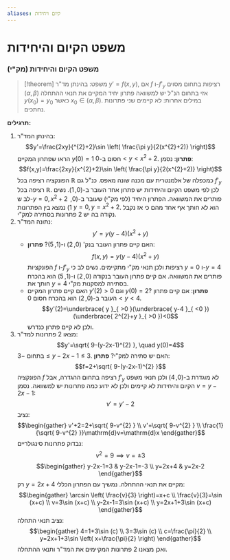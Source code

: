```yaml
---
aliases: קיום ויחידות
---
```


# משפט הקיום והיחידות

### משפט הקיום והיחידות (מק"י)
>[!theorem] משפט:
בהינתן מד"ר $y'=f(x,y)$, אם $f$ ו-$f'_{y}$ רציפות בתחום מסוים $(\alpha,\beta)$ אזי בתחום הנ"ל יש למשוואה פתרון יחיד המקיים את תנאי ההתחלה $y({x}_{0})={y}_{0}$ כאשר ${x}_{0}\in(\alpha,\beta)$.
במילים אחרות: לא קיימים שני פתרונות נחתכים.

**תרגילים:**
1. בהינתן המד"ר:
	$$y'=\frac{2xy}{^{2}+2}\sin \left( \frac{\pi y}{2(x^{2}+2)} \right)$$
	הראו שפתרון המקיים $y(0)=1$ חסום ב-$0<y<x^{2}+2$.
	**פתרון**:
	נסמן:
	$$f(x,y)=\frac{2xy}{x^{2}+2}\sin \left( \frac{\pi y}{2(x^{2}+2)} \right)$$
	הפונקציה רציפה בכל $\mathbb{R}$ כמכפלה של אלמנטרית עם מכנה שונה מאפס. כנ"ל גם $f'_{y}$ רציפה בכל $\mathbb{R}$. לכן לפי משפט הקיום והיחידות יש פתרון אחד העובר ב-$(0,1)$.
	נשים לב ש-$y=0,x^{2}+2$ פותרים את המשוואה.
הפתרון היחיד (לפי מק"י) שעובר ב-$(0,1)$ נמצא בין הפתרונות $y=0,y=x^{2}+2$. הוא לא חותך אף אחד מהם כי אז נקבל נקודה בה יש 2 פתרונות בסתירה למק"י.
2. נתונה המד"ר:
	$$y'=y(y-4)(x^{2}+y)$$
	- האם קיים פתרון העובר בנק' $(0,2)$ ו-$(1,5)$?
		**פתרון**:
		$$f(x,y)=y(y-4)(x^{2}+y)$$
		הפונקציות $f$ ו-$f'_{y}$ רציפות ולכן תנאי מק"י מתקיימים. נשים לב כי $y=0$ ו-$y=4$ פותרים את המשוואה. אם קיים פתרון העובר בנקודה $(0,2)$ ו-$(1,5)$ הוא בהכרח חותך את $y=4$ בסתירה למסקנות מק"י.
	- האם קיים פתרון המקיים $y'(2)>0$ וגם $y(0)=2$?
		**פתרון**:
		אם קיים פתרון העובר ב-$(0,2)$ הוא בהכרח חסום $0<y<4$.
		$$y'(2)=\underbrace{ y }_{ >0 }(\underbrace{ y-4 }_{ <0 })(\underbrace{ 2^{2}+y }_{ >0 })<0$$
		ולכן לא קיים פתרון כנדרש.
3. מצאו 2 פתרונות למד"ר:
	$$y'=\sqrt{ 9-(y-2x-1)^{2} }, \quad y(0)=4$$
	בתחום $-3\leq y-2x-1\leq 3$. האם יש סתירה למק"י?
	**פתרון**:
	$$f=2+\sqrt{ 9-(y-2x-1)^{2} }$$
	הפונקציה $f$ רציפה בתחום ההגדרה, אבל $f'_{y}$ לא מוגדרת ב-$(0,4)$ ולכן תנאי משפט הקיום והיחידות לא קיימים ולכן לא ידוע כמה פתרונות יש למשוואה.
	נסמן $v=y-2x-1$:
	$$v'=y'-2$$
	נציב:
	$$\begin{gather}
	v'+2=2+\sqrt{ 9-v^{2} } \\
	v'=\sqrt{ 9-v^{2} } \\
	\frac{1}{\sqrt{ 9-v^{2} }}\mathrm{d}v=\mathrm{d}x
	\end{gather}$$
	נבדוק פתרונות סינגולריים:
	$$
	v^{2}=9\implies v=\pm 3$$
	$$\begin{gather}
	y-2x-1=3 & y-2x-1=-3 \\
	y=2x+4 & y=2x-2
	\end{gather}$$
	רק $y=2x+4$ מקיים את תנאי ההתחלה. נמשיך עם הפתרון הכללי:
	$$\begin{gather}
	\arcsin \left( \frac{v}{3} \right)=x+c \\
	\frac{v}{3}=\sin (x+c) \\
	v=3\sin (x+c) \\
	y-2x-1=3\sin (x+c) \\
	y=2x+1+3\sin (x+c)
	\end{gather}$$
	נציב תנאי התחלה:
	$$\begin{gather}
	4=1+3\sin (c) \\
	3=3\sin (c) \\
	c=\frac{\pi}{2} \\
	y=2x+1+3\sin \left( x+\frac{\pi}{2} \right)
	\end{gather}$$
	ואכן מצאנו 2 פתרונות המקיימים את המד"ר ותנאי ההתחלה.
